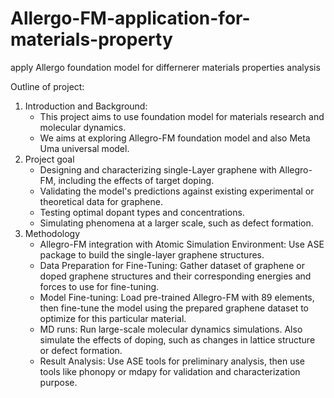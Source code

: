 # Allergo-FM-application-for-materials-property
apply Allergo foundation model for differnerer materials properties analysis 

Outline of project:
1. Introduction and Background:
   - This project aims to use foundation model for materials research and molecular dynamics.
   - We aims at exploring Allegro-FM foundation model and also Meta Uma universal model.
2. Project goal
   - Designing and characterizing single-Layer graphene with Allegro-FM, including the effects of target doping.
   - Validating the model's predictions against existing experimental or theoretical data for graphene.
   - Testing optimal dopant types and concentrations.
   - Simulating phenomena at a larger scale, such as defect formation.
3. Methodology
   - Allegro-FM integration with Atomic Simulation Environment: Use ASE package to build the single-layer graphene structures.
   - Data Preparation for Fine-Tuning: Gather dataset of graphene or doped graphene structures and their corresponding energies and forces to use for fine-tuning.
   - Model Fine-tuning: Load pre-trained Allegro-FM with 89 elements, then fine-tune the model using the prepared graphene dataset to optimize for this particular material.
   - MD runs: Run large-scale molecular dynamics simulations. Also simulate the effects of doping, such as changes in lattice structure or defect formation.
   - Result Analysis: Use ASE tools for preliminary analysis, then use tools like phonopy or mdapy for validation and characterization purpose. 
